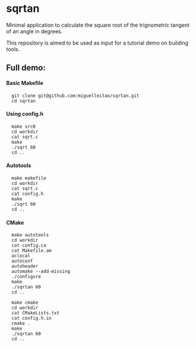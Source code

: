 # sqrtan
Minimal application to calculate the square root of the trignometric tangent of an angle in degrees.

This repository is aimed to be used as input for a tutorial demo on building tools.

## Full demo:

#### Basic Makefile
```
  git clone git@github.com:miguelleitao/sqrtan.git
  cd sqrtan
```
#### Using config.h
```
  make src0
  cd workdir
  cat sqrt.c
  make
  ./sqrt 60
  cd ..
```
#### Autotools
```
  make makefile
  cd workdir
  cat sqrt.c
  cat config.h
  make
  ./sqrt 60
  cd ..
```
#### CMake
```
  make autotools
  cd workdir
  cat config.ca
  cat Makefile.am
  aclocal
  autoconf
  autoheader
  automake --add-missing
  ./configure
  make
  ./sqrtan 60
  cd ..
```
```
  make cmake
  cd workdir
  cat CMakeLists.txt
  cat config.h.in
  cmake .
  make
  ./sqrtan 60
  cd ..
```


